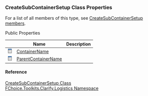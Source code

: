 ﻿### CreateSubContainerSetup Class Properties

For a list of all members of this type, see [CreateSubContainerSetup members](FChoice.Toolkits.Clarify~FChoice.Toolkits.Clarify.Logistics.CreateSubContainerSetup_members.md).

Public Properties

|   | Name | Description |
| --- | --- | --- |
| ![Public Property](dotnetimages/publicProperty.png) | [ContainerName](FChoice.Toolkits.Clarify~FChoice.Toolkits.Clarify.Logistics.CreateSubContainerSetup~ContainerName.md) |   |
| ![Public Property](dotnetimages/publicProperty.png) | [ParentContainerName](FChoice.Toolkits.Clarify~FChoice.Toolkits.Clarify.Logistics.CreateSubContainerSetup~ParentContainerName.md) |   |





#### Reference

[CreateSubContainerSetup Class](FChoice.Toolkits.Clarify~FChoice.Toolkits.Clarify.Logistics.CreateSubContainerSetup.md)  
[FChoice.Toolkits.Clarify.Logistics Namespace](FChoice.Toolkits.Clarify~FChoice.Toolkits.Clarify.Logistics_namespace.md)
